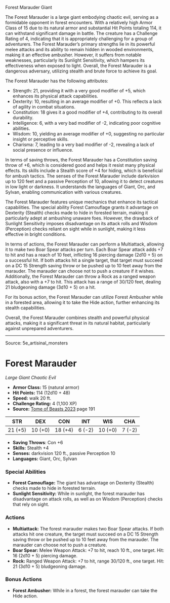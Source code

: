 <MonsterName/>Forest Marauder</MonsterName>
<CreatureType/>Giant</CreatureType>

<summary>The Forest Marauder is a large giant embodying chaotic evil, serving as a formidable opponent in forest encounters. With a relatively high Armor Class of 15 due to its natural armor and substantial Hit Points totaling 114, it can withstand significant damage in battle. The creature has a Challenge Rating of 4, indicating that it is appropriately challenging for a group of adventurers. The Forest Marauder’s primary strengths lie in its powerful melee attacks and its ability to remain hidden in wooded environments, making it an effective ambusher. However, it suffers from notable weaknesses, particularly its Sunlight Sensitivity, which hampers its effectiveness when exposed to light. Overall, the Forest Marauder is a dangerous adversary, utilizing stealth and brute force to achieve its goal.</summary>

<detail>

The Forest Marauder has the following attributes: 
- Strength: 21, providing it with a very good modifier of +5, which enhances its physical attack capabilities.
- Dexterity: 10, resulting in an average modifier of +0. This reflects a lack of agility in combat situations.
- Constitution: 18 gives it a good modifier of +4, contributing to its overall durability.
- Intelligence: 6, with a very bad modifier of -2, indicating poor cognitive abilities.
- Wisdom: 10, yielding an average modifier of +0, suggesting no particular insight or perceptive skills.
- Charisma: 7, leading to a very bad modifier of -2, revealing a lack of social presence or influence.

In terms of saving throws, the Forest Marauder has a Constitution saving throw of +6, which is considered good and helps it resist many physical effects. Its skills include a Stealth score of +4 for hiding, which is beneficial for ambush tactics. The senses of the Forest Marauder include darkvision up to 120 feet and a passive Perception of 10, allowing it to detect creatures in low light or darkness. It understands the languages of Giant, Orc, and Sylvan, enabling communication with various creatures.

The Forest Marauder features unique mechanics that enhance its tactical capabilities. The special ability Forest Camouflage grants it advantage on Dexterity (Stealth) checks made to hide in forested terrain, making it particularly adept at ambushing unaware foes. However, the drawback of Sunlight Sensitivity imposes disadvantage on its attack rolls and Wisdom (Perception) checks reliant on sight while in sunlight, making it less effective in bright conditions.

In terms of actions, the Forest Marauder can perform a Multiattack, allowing it to make two Boar Spear attacks per turn. Each Boar Spear attack adds +7 to hit and has a reach of 10 feet, inflicting 16 piercing damage (2d10 + 5) on a successful hit. If both attacks hit a single target, that target must succeed on a DC 15 Strength saving throw or be pushed up to 10 feet away from the marauder. The marauder can choose not to push a creature if it wishes. Additionally, the Forest Marauder can throw a Rock as a ranged weapon attack, also with a +7 to hit. This attack has a range of 30/120 feet, dealing 21 bludgeoning damage (3d10 + 5) on a hit.

For its bonus action, the Forest Marauder can utilize Forest Ambusher while in a forested area, allowing it to take the Hide action, further enhancing its stealth capabilities.

Overall, the Forest Marauder combines stealth and powerful physical attacks, making it a significant threat in its natural habitat, particularly against unprepared adventurers.</detail>



---

Source: 5e_artisinal_monsters

# Forest Marauder

*Large* *Giant* *Chaotic Evil*

- **Armor Class:** 15 (natural armor)
- **Hit Points:** 114 (12d10 + 48)
- **Speed:** walk 20 ft.
- **Challenge Rating:** 4 (1,100 XP)
- **Source:** [Tome of Beasts 2023](https://koboldpress.com/kpstore/product/tome-of-beasts-1-2023-edition/) page 191

| STR | DEX | CON | INT | WIS | CHA |
| --- | --- | --- | --- | --- | --- |
| 21 (+5) | 10 (+0) | 18 (+4) | 6 (-2) | 10 (+0) | 7 (-2) |

- **Saving Throws**: Con +6
- **Skills:** Stealth +4
- **Senses:** darkvision 120 ft., passive Perception 10
- **Languages:** Giant, Orc, Sylvan

### Special Abilities

- **Forest Camouflage:** The giant has advantage on Dexterity (Stealth) checks made to hide in forested terrain.
- **Sunlight Sensitivity:** While in sunlight, the forest marauder has disadvantage on attack rolls, as well as on Wisdom (Perception) checks that rely on sight.

### Actions

- **Multiattack:** The forest marauder makes two Boar Spear attacks. If both attacks hit one creature, the target must succeed on a DC 15 Strength saving throw or be pushed up to 10 feet away from the marauder. The marauder can choose not to push a creature.
- **Boar Spear:** Melee Weapon Attack: +7 to hit, reach 10 ft., one target. Hit: 16 (2d10 + 5) piercing damage.
- **Rock:** Ranged Weapon Attack: +7 to hit, range 30/120 ft., one target. Hit: 21 (3d10 + 5) bludgeoning damage.

### Bonus Actions

- **Forest Ambusher:** While in a forest, the forest marauder can take the Hide action.



